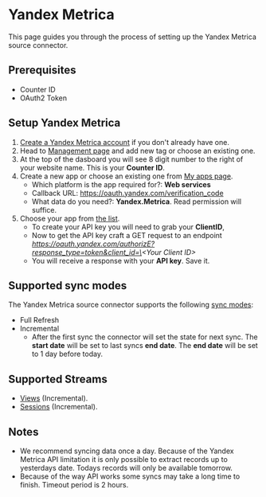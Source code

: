# Yandex Metrica

This page guides you through the process of setting up the Yandex Metrica source connector.

## Prerequisites
* Counter ID
* OAuth2 Token

## Setup Yandex Metrica
1. [Create a Yandex Metrica account](https://metrica.yandex.com/) if you don't already have one.
2. Head to [Management page](https://metrica.yandex.com/list) and add new tag or choose an existing one.
3. At the top of the dasboard you will see 8 digit number to the right of your website name. This is your **Counter ID**.
4. Create a new app or choose an existing one from [My apps page](https://oauth.yandex.com/).
    * Which platform is the app required for?: **Web services**
    * Callback URL: https://oauth.yandex.com/verification_code
    * What data do you need?: **Yandex.Metrica**. Read permission will suffice.
5. Choose your app from [the list](https://oauth.yandex.com/). 
    * To create your API key you will need to grab your **ClientID**, 
    * Now to get the API key craft a GET request to an endpoint *https://oauth.yandex.com/authorizE?response_type=token&client_id=\<Your Client ID\>*
    * You will receive a response with your **API key**. Save it.

## Supported sync modes
The Yandex Metrica source connector supports the following [sync modes](https://docs.airbyte.com/cloud/core-concepts#connection-sync-modes):
 - Full Refresh
 - Incremental
    * After the first sync the connector will set the state for next sync. The **start date** will be set to last syncs **end date**. The **end date** will be set to 1 day before today.

## Supported Streams
* [Views](https://yandex.com/dev/metrika/doc/api2/logs/fields/hits.html) (Incremental).
* [Sessions](https://yandex.com/dev/metrika/doc/api2/logs/fields/visits.html) (Incremental).

## Notes
- We recommend syncing data once a day. Because of the Yandex Metrica API limitation it is only possible to extract records up to yesterdays date. Todays records will only be available tomorrow.
- Because of the way API works some syncs may take a long time to finish. Timeout period is 2 hours.